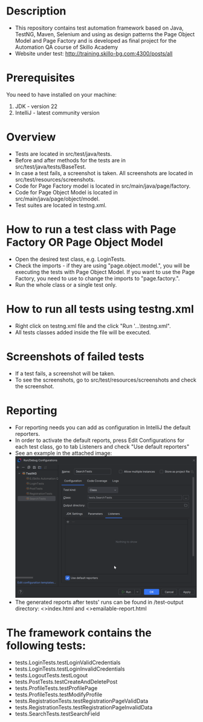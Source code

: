 # Description
- This repository contains test automation framework based on Java, TestNG, Maven, Selenium and using as design patterns the Page Object Model and Page Factory
and is developed as final project for the Automation QA course of Skillo Academy
- Website under test: http://training.skillo-bg.com:4300/posts/all

# Prerequisites
You need to have installed on your machine:
1. JDK - version 22
2. IntelliJ - latest community version

# Overview
- Tests are located in src/test/java/tests.
- Before and after methods for the tests are in src/test/java/tests/BaseTest.
- In case a test fails, a screenshot is taken. All screenshots are located in src/test/resources/screenshots.
- Code for Page Factory model is located in src/main/java/page/factory.
- Code for Page Object Model is located in src/main/java/page/object/model.
- Test suites are located in testng.xml.

# How to run a test class with Page Factory OR Page Object Model 
- Open the desired test class, e.g. LoginTests.
- Check the imports - if they are using "page.object.model.", you will be executing the tests with Page Object Model. If you want to use the Page Factory, you need to use to change the imports to "page.factory.".
- Run the whole class or a single test only.

# How to run all tests using testng.xml
- Right click on testng.xml file and the click "Run '...\testng.xml".
- All tests classes added inside the file will be executed.

# Screenshots of failed tests
- If a test fails, a screenshot will be taken.
- To see the screenshots, go to src/test/resources/screenshots and check the screenshot.

# Reporting
- For reporting needs you can add as configuration in IntelliJ the default reporters.
- In order to activate the default reports, press Edit Configurations for each test class, go to tab Listeners and check "Use default reporters"
- See an example in the attached image:
![img_1.png](img_1.png)
- The generated reports after tests' runs can be found in /test-output directory: <>index.html and <>emailable-report.html

# The framework contains the following tests:
- tests.LoginTests.testLoginValidCredentials
- tests.LoginTests.testLoginInvalidCredentials
- tests.LogoutTests.testLogout
- tests.PostTests.testCreateAndDeletePost
- tests.ProfileTests.testProfilePage
- tests.ProfileTests.testModifyProfile
- tests.RegistrationTests.testRegistrationPageValidData
- tests.RegistrationTests.testRegistrationPageInvalidData
- tests.SearchTests.testSearchField